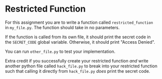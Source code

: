 # Restricted Function

For this assignment you are to write a function called `restricted_function` in `my_file.py`.
The function should take in no parameters.

If the function is called from its own file, it should print the secret code
in the `SECRET_CODE` global variable. Otherwise, it should print "Access Denied".

You can run `other_file.py` to test your implementation.

Extra credit if you successfully create your restricted function *and* write another
python file called `hack_file.py` to break into your restricted function such that calling
it directly from `hack_file.py` *does* print the secret code.

